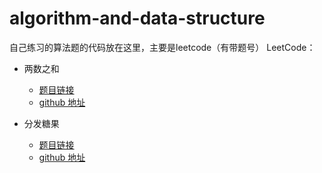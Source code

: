 # algorithm-and-data-structure
自己练习的算法题的代码放在这里，主要是leetcode（有带题号）
LeetCode：
  - 两数之和
    - [题目链接](https://leetcode-cn.com/problems/two-sum/)
    - [github 地址](https://github.com/wxwwt/algorithm-and-data-structure/blob/master/src/main/java/com/algorithm/leetcode/leetcode/AddTwoNumbers_2.java)
    
  - 分发糖果
      - [题目链接](https://leetcode-cn.com/problems/candy/)
      - [github 地址](https://github.com/wxwwt/algorithm-and-data-structure/blob/master/src/main/java/com/algorithm/leetcode/leetcode/Candy_135.java)
